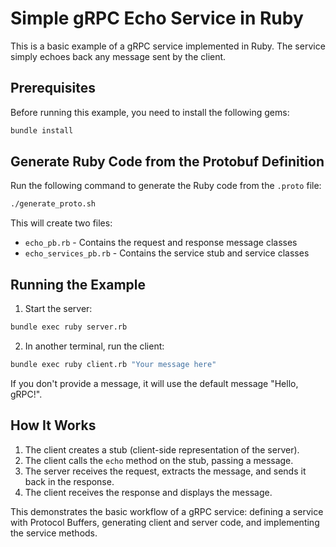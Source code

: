 # Simple gRPC Echo Service in Ruby

This is a basic example of a gRPC service implemented in Ruby. The service simply echoes back any message sent by the client.

## Prerequisites

Before running this example, you need to install the following gems:

```bash
bundle install
```

## Generate Ruby Code from the Protobuf Definition

Run the following command to generate the Ruby code from the `.proto` file:

```bash
./generate_proto.sh
```

This will create two files:
- `echo_pb.rb` - Contains the request and response message classes
- `echo_services_pb.rb` - Contains the service stub and service classes

## Running the Example

1. Start the server:

```bash
bundle exec ruby server.rb
```

2. In another terminal, run the client:

```bash
bundle exec ruby client.rb "Your message here"
```

If you don't provide a message, it will use the default message "Hello, gRPC!".

## How It Works

1. The client creates a stub (client-side representation of the server).
2. The client calls the `echo` method on the stub, passing a message.
3. The server receives the request, extracts the message, and sends it back in the response.
4. The client receives the response and displays the message.

This demonstrates the basic workflow of a gRPC service: defining a service with Protocol Buffers, generating client and server code, and implementing the service methods.
